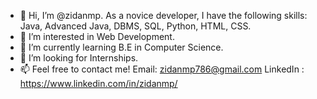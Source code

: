 - 👋 Hi, I’m @zidanmp. As a novice developer, I have the following skills: Java, Advanced Java, DBMS, SQL, Python, HTML, CSS.
- 👀 I’m interested in Web Development.
- 🌱 I’m currently learning B.E in Computer Science.
- 💞️ I’m looking for Internships. 
- 📫 Feel free to contact me!
      Email: zidanmp786@gmail.com
      LinkedIn : https://www.linkedin.com/in/zidanmp/

<!---
zidanmp/zidanmp is a ✨ special ✨ repository because its `README.md` (this file) appears on your GitHub profile.
You can click the Preview link to take a look at your changes.
--->
